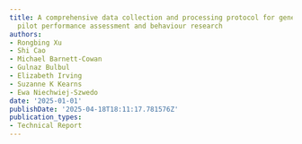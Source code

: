 ```yaml
---
title: A comprehensive data collection and processing protocol for general aviation
  pilot performance assessment and behaviour research
authors:
- Rongbing Xu
- Shi Cao
- Michael Barnett-Cowan
- Gulnaz Bulbul
- Elizabeth Irving
- Suzanne K Kearns
- Ewa Niechwiej-Szwedo
date: '2025-01-01'
publishDate: '2025-04-18T18:11:17.781576Z'
publication_types:
- Technical Report
---
```

